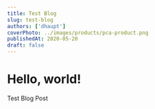 ```yaml
---
title: Test Blog
slug: test-blog
authors: ['dhaupt']
coverPhoto: ../images/products/pca-product.png
publishedAt: 2020-05-20
draft: false
---
```


# Hello, world!

Test Blog Post
